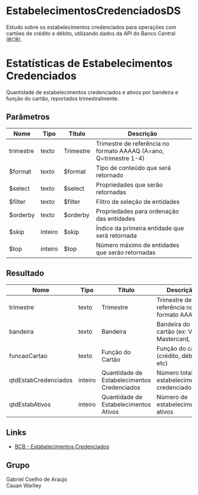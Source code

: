# EstabelecimentosCredenciadosDS
Estudo sobre os estabelecimentos credenciados para operações com cartões de crédito e débito, utilizando dados da API do Banco Central (BCB).

# **Estatísticas de Estabelecimentos Credenciados**

Quantidade de estabelecimentos credenciados e ativos por bandeira e função do cartão, reportados trimestralmente.

## **Parâmetros**

| Nome | Tipo | Título | Descrição |
| --- | --- | --- | --- |
| trimestre | texto | Trimestre | Trimestre de referência no formato AAAAQ (A=ano, Q=trimestre 1-4) |
| $format | texto | $format | Tipo de conteúdo que será retornado |
| $select | texto | $select | Propriedades que serão retornadas |
| $filter | texto | $filter | Filtro de seleção de entidades |
| $orderby | texto | $orderby | Propriedades para ordenação das entidades |
| $skip | inteiro | $skip | Índice da primeira entidade que será retornada |
| $top | inteiro | $top | Número máximo de entidades que serão retornadas |

## **Resultado**
| Nome | Tipo | Título | Descrição |
| --- | --- | --- | --- |
| trimestre | texto | Trimestre | Trimestre de referência no formato AAAAQ |
| bandeira | texto | Bandeira | Bandeira do cartão (ex: Visa, Mastercard, etc) |
| funcaoCartao | texto | Função do Cartão | Função do cartão (crédito, débito, etc) |
| qtdEstabCredenciados | inteiro | Quantidade de Estabelecimentos Credenciados | Número total de estabelecimentos credenciados |
| qtdEstabAtivos | inteiro | Quantidade de Estabelecimentos Ativos | Número de estabelecimentos ativos |

## **Links**
- [BCB - Estabelecimentos Credenciados](https://dadosabertos.bcb.gov.br/dataset/estatisticas-meios-pagamentos/resource/523552bd-477b-4dcf-93aa-48ffc3c7a41b)

## **Grupo**
Gabriel Coelho de Araújo<br />
Cauan Warlley<br />


